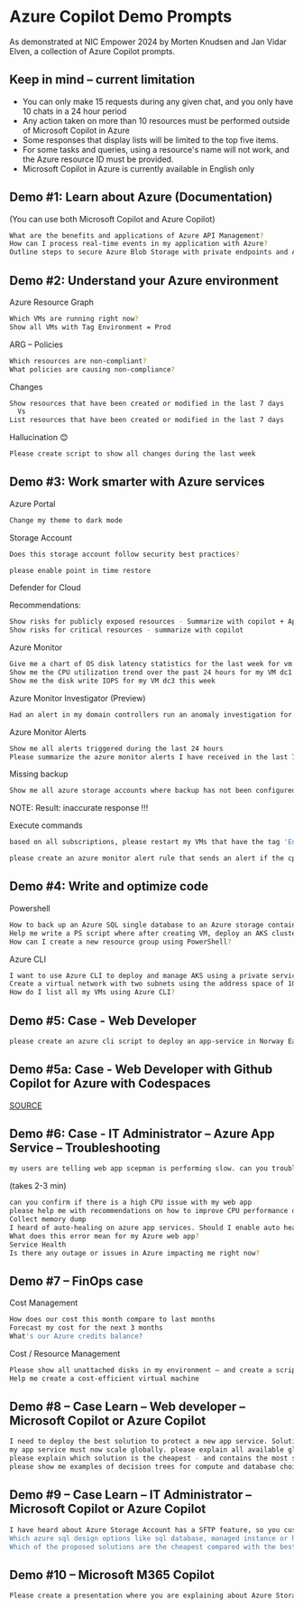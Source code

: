 # Azure Copilot Demo Prompts

As demonstrated at NIC Empower 2024 by Morten Knudsen and Jan Vidar Elven, a collection of Azure Copilot prompts.

## Keep in mind – current limitation

* You can only make 15 requests during any given chat, and you only have 10 chats in a 24 hour period
* Any action taken on more than 10 resources must be performed outside of Microsoft Copilot in Azure
* Some responses that display lists will be limited to the top five items.
* For some tasks and queries, using a resource's name will not work, and the Azure resource ID must be provided.
* Microsoft Copilot in Azure is currently available in English only

## Demo #1: Learn about Azure (Documentation)

(You can use both Microsoft Copilot and Azure Copilot)

```bash
What are the benefits and applications of Azure API Management?
How can I process real-time events in my application with Azure?
Outline steps to secure Azure Blob Storage with private endpoints and Azure Private Link
```

## Demo #2: Understand your Azure environment

Azure Resource Graph

```bash
Which VMs are running right now?
Show all VMs with Tag Environment = Prod
```

ARG – Policies

```bash
Which resources are non-compliant?
What policies are causing non-compliance?
```

Changes

```bash
Show resources that have been created or modified in the last 7 days
  Vs
List resources that have been created or modified in the last 7 days
```

Hallucination 😊

```bash
Please create script to show all changes during the last week
```

## Demo #3: Work smarter with Azure services

Azure Portal

```bash
Change my theme to dark mode
```

Storage Account

```bash
Does this storage account follow security best practices?

please enable point in time restore
```

Defender for Cloud

Recommendations:

```bash
Show risks for publicly exposed resources - Summarize with copilot + Apply filter
Show risks for critical resources - summarize with copilot
```

Azure Monitor

```bash
Give me a chart of OS disk latency statistics for the last week for vm mgmt1
Show me the CPU utilization trend over the past 24 hours for my VM dc1
Show me the disk write IOPS for my VM dc3 this week
```

Azure Monitor Investigator (Preview)

```bash
Had an alert in my domain controllers run an anomaly investigation for me on dc1
```

Azure Monitor Alerts

```bash
Show me all alerts triggered during the last 24 hours
Please summarize the azure monitor alerts I have received in the last 7 days
```

Missing backup

```bash
Show me all azure storage accounts where backup has not been configured
```

NOTE: Result: inaccurate response !!!

Execute commands

```bash
based on all subscriptions, please restart my VMs that have the tag 'Environment' = Prod

please create an azure monitor alert rule that sends an alert if the cpu reaches 60%
```

## Demo #4: Write and optimize code

Powershell

```bash
How to back up an Azure SQL single database to an Azure storage container using Azure PowerShell?
Help me write a PS script where after creating VM, deploy an AKS cluster on it.
How can I create a new resource group using PowerShell?
```

Azure CLI

```bash
I want to use Azure CLI to deploy and manage AKS using a private service endpoint
Create a virtual network with two subnets using the address space of 10.0.0.0/16 using az cli
How do I list all my VMs using Azure CLI?
```

## Demo #5: Case - Web Developer

```bash
please create an azure cli script to deploy an app-service in Norway East. App-service plan must be named appnic2024demo and use runtime php 8.3 and run on linux. I need to have the app service plan must be free. App service should be placed in resource group rg-demo-nic2024. Workers should be extra small. WebApp should be named WebAppNic2024demo
```

## Demo #5a: Case - Web Developer with Github Copilot for Azure with Codespaces

[SOURCE](https://github.com/JanVidarElven/github-copilot-for-azure-demo)

## Demo #6: Case - IT Administrator – Azure App Service – Troubleshooting

```bash
my users are telling web app scepman is performing slow. can you troubleshoot performance issues with the app and tell why it is slow
```

(takes 2-3 min)

```bash
can you confirm if there is a high CPU issue with my web app
please help me with recommendations on how to improve CPU performance on my app services?
Collect memory dump
I heard of auto-healing on azure app services. Should I enable auto heal on my web app?
What does this error mean for my Azure web app?
Service Health
Is there any outage or issues in Azure impacting me right now?
```

## Demo #7 – FinOps case

Cost Management

```bash
How does our cost this month compare to last months
Forecast my cost for the next 3 months
What's our Azure credits balance?
```

Cost / Resource Management

```bash
Please show all unattached disks in my environment – and create a script to delete them
Help me create a cost-efficient virtual machine
```

## Demo #8 – Case Learn – Web developer – Microsoft Copilot or Azure Copilot

```bash
I need to deploy the best solution to protect a new app service. Solution must include an application firewall that scans traffic from the internet targeted for my app service. The solution must be regional based only. Please create a script to deploy the solution
my app service must now scale globally. please explain all available global app service protection solutions that are available to protect my app service when it is global
please explain which solution is the cheapest - and contains the most security protections?
please show me examples of decision trees for compute and database choices in azure
```

## Demo #9 – Case Learn – IT Administrator – Microsoft Copilot or Azure Copilot

```bash
I have heard about Azure Storage Account has a SFTP feature, so you customers can upload files, but I'm curious to understand why Microsoft chose SFTP instead of FTPS – and understand the differences?
Which azure sql design options like sql database, managed instance or hyperscale provides the best availability. Solution must be based on PaaS. Include the guaranteed SLA
Which of the proposed solutions are the cheapest compared with the best availability?
```

## Demo #10 – Microsoft M365 Copilot

```bash
Please create a presentation where you are explaining about Azure Storage Account. Presentation must address the feature SFTP and show examples of how you can use SFTP to exchange files from customers and partners. Presentation must explain why the security is based on SFTP and the recommended baseline settings.
```
